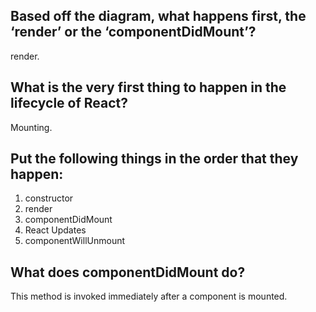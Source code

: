 
## Based off the diagram, what happens first, the ‘render’ or the ‘componentDidMount’?
render.

## What is the very first thing to happen in the lifecycle of React?
Mounting.

## Put the following things in the order that they happen:

1. constructor
2. render
3. componentDidMount
4. React Updates
5. componentWillUnmount

## What does componentDidMount do?
This method is invoked immediately after a component is mounted. 

